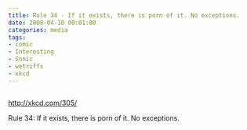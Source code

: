 ```yaml
---
title: Rule 34 - If it exists, there is porn of it. No exceptions.
date: 2008-04-10 00:01:00
categories: media 
tags: 
- comic 
- Interesting 
- Sonic 
- wetriffs 
- xkcd
---
```

<a href="http://xkcd.com/305/"><img class="alignnone size-full wp-image-425" title="rule_34" src="/public/uploads/2008/04/rule_34.png" alt="" /></a>

<a href="http://xkcd.com/305/">http://xkcd.com/305/</a>

Rule 34: If it exists, there is porn of it. No exceptions.
